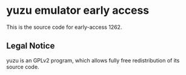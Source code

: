 yuzu emulator early access
=============

This is the source code for early-access 1262.

## Legal Notice

yuzu is an GPLv2 program, which allows fully free redistribution of its source code.